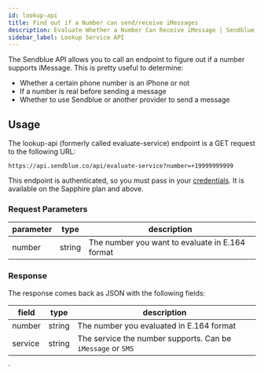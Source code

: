 ```yaml
---
id: lookup-api
title: Find out if a Number can send/receive iMessages
description: Evaluate Whether a Number Can Receive iMessage | Sendblue
sidebar_label: Lookup Service API
---
```


The Sendblue API allows you to call an endpoint to figure out if a number supports iMessage. This is pretty useful to determine:

- Whether a certain phone number is an iPhone or not
- If a number is real before sending a message
- Whether to use Sendblue or another provider to send a message

## Usage

The lookup-api (formerly called evaluate-service) endpoint is a GET request to the following URL:

`https://api.sendblue.co/api/evaluate-service?number=+19999999999`

This endpoint is authenticated, so you must pass in your [credentials](/docs/credentials). It is available on the Sapphire plan and above.

### Request Parameters

| parameter | type   | description                                     |
| --------- | ------ | ----------------------------------------------- |
| number    | string | The number you want to evaluate in E.164 format |

### Response

The response comes back as JSON with the following fields:

| field   | type   | description                                                 |
| ------- | ------ | ----------------------------------------------------------- |
| number  | string | The number you evaluated in E.164 format                    |
| service | string | The service the number supports. Can be `iMessage` or `SMS` |

`
